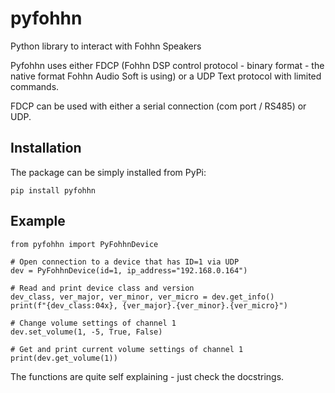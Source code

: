 # pyfohhn
Python library to interact with Fohhn Speakers


Pyfohhn uses either FDCP (Fohhn DSP control protocol - binary format - the
native format Fohhn Audio Soft is using) or a UDP Text protocol with limited
commands.

FDCP can be used with either a serial connection (com port / RS485) or UDP.


## Installation

The package can be simply installed from PyPi:

```
pip install pyfohhn
```

## Example

```
from pyfohhn import PyFohhnDevice

# Open connection to a device that has ID=1 via UDP
dev = PyFohhnDevice(id=1, ip_address="192.168.0.164")

# Read and print device class and version
dev_class, ver_major, ver_minor, ver_micro = dev.get_info()
print(f"{dev_class:04x}, {ver_major}.{ver_minor}.{ver_micro}")

# Change volume settings of channel 1
dev.set_volume(1, -5, True, False)

# Get and print current volume settings of channel 1
print(dev.get_volume(1))

```

The functions are quite self explaining - just check the docstrings.
